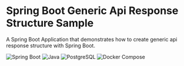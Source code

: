 # Spring Boot Generic Api Response Structure Sample

A Spring Boot Application that demonstrates how to create generic api response structure with Spring Boot.

![Spring Boot](https://img.shields.io/badge/Spring%20Boot-6DB33F?style=for-the-badge&logo=spring-boot&logoColor=white)
![Java](https://img.shields.io/badge/Java-ED8B00?style=for-the-badge&logo=java&logoColor=white)
![PostgreSQL](https://img.shields.io/badge/PostgreSQL-316192?style=for-the-badge&logo=postgresql&logoColor=white)
![Docker Compose](https://img.shields.io/badge/Docker%20Compose-2496ED?style=for-the-badge&logo=docker&logoColor=white)
